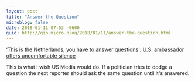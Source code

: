 ```yaml
---
layout: post
title: "Answer the Question"
microblog: false
date: 2018-01-11 07:53 -0600
guid: http://gio.micro.blog/2018/01/11/answer-the-question.html
---
```

[‘This is the Netherlands, you have to answer questions': U.S. ambassador offers uncomfortable silence](http://www.chicagotribune.com/news/nationworld/politics/ct-us-ambassador-netherlands-hoekstra-20180110-story.html)

This is what I wish US Media would do. If a politician tries to dodge a question the next reporter should ask the same question until it's answered. 
